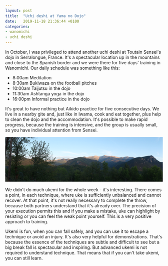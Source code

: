 ```yaml
---
layout: post
title:  "Uchi deshi at Yama no Dojo"
date:   2019-11-18 21:36:44 +0100
categories:
- wanomichi
- uchi deshi
---
```


In October, I was privileged to attend another uchi deshi at Toutain Sensei's dojo in Serralongue, France. It's a spectacular location up in the mountains and close to the Spanish border and we were there for five days' training in Wanomichi. Our daily schedule was something like this:

- 8:00am Meditation
- 8:30am Bukiwaza on the football pitches
- 10:00am Taijutsu in the dojo
- 11:30am Ashtanga yoga in the dojo
- 16:00pm Informal practice in the dojo

It's great to have nothing but Aikido practice for five consecutive days. We live in a nearby gite and, just like in Iwama, cook and eat together, plus help to clean the dojo and the accommodation. It's possible to make rapid progress, because the training is intensive, and the group is usually small, so you have individual attention from Sensei.

![View from the dojo](/assets/yamanodojoview.jpg)

We didn't do much ukemi for the whole week - it's interesting. There comes a point, in each technique, where uke is sufficiently unbalanced and cannot recover. At that point, it's not really necessary to complete the throw, because both partners understand that it's already over. The precision of your execution permits this and if you make a mistake, uke can highlight by resisting or you can feel the weak point yourself. This is a very positive approach to training.

Ukemi is fun, when you can fall safely, and you can use it to escape a technique or avoid an injury. It's also very helpful for demonstrations. That's because the essence of the techniques are subtle and difficult to see but a big break fall is spectacular and inspiring. But advanced ukemi is not required to understand technique. That means that if you can't take ukemi, you can still learn. 